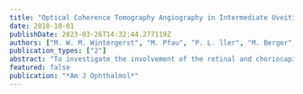 ```yaml
---
title: "Optical Coherence Tomography Angiography in Intermediate Uveitis"
date: 2018-10-01
publishDate: 2023-03-26T14:32:44.277119Z
authors: ["M. W. M. Wintergerst", "M. Pfau", "P. L. ller", "M. Berger", "L. de Sisternes", "F. G. Holz", "R. P. Finger"]
publication_types: ["2"]
abstract: "To investigate the involvement of the retinal and choriocapillaris microvasculature in intermediate uveitis on optical coherence tomography angiography (OCT-A). Case-control study. Patients and age-matched controls were imaged with swept-source OCT-A. Using ImageJ, superficial and deep retinal vasculature were semi-automatically analyzed for vessel (VD) and skeleton density (SD), vessel diameter index (VDI), and fractal dimension (FD). Choriocapillaris layer was automatically graded for mean signal intensity, signal intensity standard deviation, kurtosis of signal intensity distribution, and flow signal voids. .05). At the choriocapillaris layer a greater heterogeneity of perfusion with a shift toward a higher proportion of large confluent flow signal voids was present. Also in the absence of macular edema OCT-A parameters were reduced when compared with healthy controls (all parameters except for VDI in the superficial retinal layer and the choriocapillaris kurtosis and flow signal void analyses). In intermediate uveitis, reduced vascular density and complexity in superficial as well as deep retinal layers and altered choriocapillaris perfusion are present. Moreover, these findings indicate impairment of the macular microvasculature even in the absence of macular edema. The results of our study may aid in the diagnosis as well as the monitoring of intermediate uveitis."
featured: false
publication: "*Am J Ophthalmol*"
---
```


